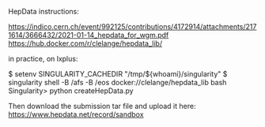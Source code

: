 
HepData instructions:

https://indico.cern.ch/event/992125/contributions/4172914/attachments/2171614/3666432/2021-01-14_hepdata_for_wgm.pdf
https://hub.docker.com/r/clelange/hepdata_lib/

in practice, on lxplus:

$ setenv SINGULARITY_CACHEDIR "/tmp/${whoami}/singularity"
$ singularity shell -B /afs -B /eos docker://clelange/hepdata_lib bash
Singularity> python createHepData.py

Then download the submission tar file and upload it here:
https://www.hepdata.net/record/sandbox